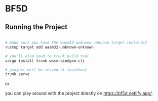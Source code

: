 # BF5D

## Running the Project

```bash

# make sure you have the wasm32-unknown-unknown target installed
rustup target add wasm32-unknown-unknown

# you'll also need te trunk build tool
cargo install trunk wasm-bindgen-cli

# project will be served at localhost
trunk serve
```

or

you can play around with the project directly on <https://bf5d.netlify.app/>.
